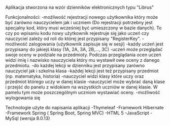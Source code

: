 Aplikacja stworzona na wzór dzienników elektronicznych typu "Librus"

Funkcjonalności:
-możliwość rejestracji nowego użytkownika który może być zarówno nauczycielem jak i uczniem (Do rejestracji potrzebny jest specjalny kod, który musi wcześniej być umieszczony w bazie danych). To czy po wpisaniu kodu nowy użytkownik rejestruje się jako uczeń czy nauczyciel zależy od roli do której jest przypisany "RegisterKey".
-możliwość zalogowania (użytkownik zapisuje się w sesji)
-każdy uczeń jest przypisany do jakiejś klasy (1A, 2A, 3A, 2B,..., 3C)
-uczeń może przeglądać swoje oceny w podziale na przedmioty. Podczas przeglądania ocen uczeń widzi imię i nazwisko nauczyciela który mu wystawił owe oceny z danego przedmiotu.
-do każdej lekcji w dzienniku jest przypisany zarówno nauczyciel jak i szkolna klasa
-każdej lekcji jest też przypisany przedmiot (np. matematyka, historia)
-nauczyciel widzi klasy które uczy oraz przedmiot którego uczy w danej klasie
-nauczyciel może wybrać daną klase i przejść do panelu z widokiem na wszystkich uczniów w danej klasie. W pamelu tym może poszczególnym uczniom wystawiać oceny.
-możliwość wylogowania się

Technologie użyte do napisania aplikacji
-Thymeleaf
-Framework Hibernate
-Framework Spring ( Spring Boot, Spring MVC)
-HTML 5
-JavaScript
-MySql (wersja 8.0.13)
